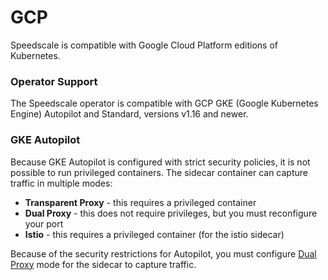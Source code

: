 # GCP

Speedscale is compatible with Google Cloud Platform editions of Kubernetes.

### Operator Support

The Speedscale operator is compatible with GCP GKE (Google Kubernetes Engine) Autopilot and Standard, versions v1.16 and newer.

### GKE Autopilot

Because GKE Autopilot is configured with strict security policies, it is not possible to run privileged containers. The sidecar container can capture traffic in multiple modes:

* **Transparent Proxy** - this requires a privileged container
* **Dual Proxy** - this does not require privileges, but you must reconfigure your port
* **Istio** - this requires a privileged container (for the istio sidecar)

Because of the security restrictions for Autopilot, you must configure [Dual Proxy](../../../install/kubernetes-sidecar/sidecar-dual-proxy/) mode for the sidecar to capture traffic.
